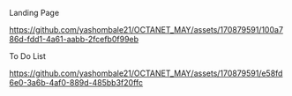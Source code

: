 Landing Page 

https://github.com/yashombale21/OCTANET_MAY/assets/170879591/100a786d-fdd1-4a61-aabb-2fcefb0f99eb

To Do List

https://github.com/yashombale21/OCTANET_MAY/assets/170879591/e58fd6e0-3a6b-4af0-889d-485bb3f20ffc


